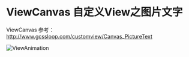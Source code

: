 # ViewCanvas 自定义View之图片文字

ViewCanvas 参考：http://www.gcssloop.com/customview/Canvas_PictureText

![ViewAnimation](https://github.com/Wing-Li/PracticeDemos/blob/master/ViewImageText/img/ViewImageText.gif)